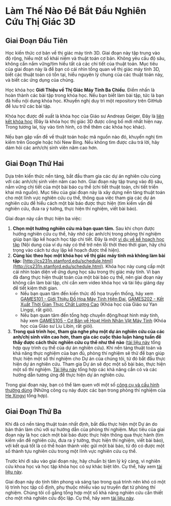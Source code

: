 # Làm Thế Nào Để Bắt Đầu Nghiên Cứu Thị Giác 3D

## Giai Đoạn Đầu Tiên

Học kiến thức cơ bản về thị giác máy tính 3D. Giai đoạn này tập trung vào độ rộng, hiểu một số khái niệm và thuật toán cơ bản. Không yêu cầu độ sâu, không cần nắm vững/tìm hiểu tất cả các chi tiết của thuật toán. Mục tiêu của giai đoạn này là để bạn có cái nhìn tổng quan về thị giác máy tính 3D, biết các thuật toán có tồn tại, hiểu nguyên lý chung của các thuật toán này, và biết các ứng dụng của chúng.

Học khóa học **Giới Thiệu về Thị Giác Máy Tính Ba Chiều**. Điểm nhấn là hoàn thành các bài tập trong khóa học. Nếu bạn biết làm bài tập, tức là bạn đã hiểu nội dung khóa học. Khuyến nghị duy trì một repository trên GitHub để lưu trữ các bài tập.

Khóa học được đề xuất là khóa học của Giáo sư Andreas Geiger. Đây là [liên kết khóa học](https://uni-tuebingen.de/fakultaeten/mathematisch-naturwissenschaftliche-fakultaet/fachbereiche/informatik/lehrstuehle/autonomous-vision/lectures/computer-vision/) (Đây là khóa học thị giác 3D được công bố mới nhất hiện nay. Trong tương lai, tùy vào tình hình, có thể thêm các khóa học khác).

Nếu bạn gặp vấn đề về thuật toán hoặc mã nguồn nào đó, khuyến nghị tìm kiếm trên Google hoặc hỏi New Bing. Nếu không tìm được câu trả lời, hãy dám hỏi các anh/chị sinh viên năm cao hơn.

## Giai Đoạn Thứ Hai

Dựa trên kiến thức nền tảng, bắt đầu tham gia các dự án nghiên cứu cùng với các anh/chị sinh viên năm cao hơn. Giai đoạn này tập trung vào độ sâu, nắm vững chi tiết của một bài báo cụ thể (chi tiết thuật toán, chi tiết triển khai mã nguồn). Mục tiêu của giai đoạn này là xây dựng nền tảng thuật toán cho một lĩnh vực nghiên cứu cụ thể, thông qua việc tham gia các dự án nghiên cứu để hiểu cách một bài báo được thực hiện (tìm kiếm vấn đề nghiên cứu, đưa ra ý tưởng, thực hiện thí nghiệm, viết bài báo).

Giai đoạn này cần thực hiện ba việc:

1. **Chọn một hướng nghiên cứu mà bạn quan tâm.** Sau khi chọn được hướng nghiên cứu cụ thể, hãy nhờ các anh/chị trong phòng thí nghiệm giúp bạn lập kế hoạch học tập chi tiết. Đây là một [ví dụ về kế hoạch học tập](https://pengsida.notion.site/8911dcc5922b4442a80d4407926e65bf) (Nội dung của ví dụ này có thể trở nên lỗi thời theo thời gian, hãy chú trọng vào cách tư duy lập kế hoạch được thể hiện).
2. **Cùng lúc theo học một khóa học về thị giác máy tính mà không làm bài tập:** [http://cs231n.stanford.edu/schedule.html](http://cs231n.stanford.edu/schedule.html). Khóa học này cung cấp một cái nhìn toàn diện về ứng dụng học sâu trong thị giác máy tính. Vì bạn đã đang thực hiện thuật toán của một bài báo cụ thể, nên giai đoạn này không cần làm bài tập, chỉ cần xem video khóa học và tài liệu giảng dạy để tiết kiệm thời gian.  
    - Nếu bạn quan tâm đến kiến thức đồ họa truyền thống, hãy xem [GAMES101 - Giới Thiệu Đồ Họa Máy Tính Hiện Đại](https://games-cn.org/intro-graphics/), [GAMES202 - Kết Xuất Thời Gian Thực Chất Lượng Cao](https://sites.cs.ucsb.edu/~lingqi/teaching/games202.html) (Khóa học của Giáo sư Yan Lingqi, rất giỏi).
    - Nếu bạn quan tâm đến tổng hợp chuyển động/hoạt hình máy tính, hãy xem [GAMES105 - Cơ Bản về Hoạt Hình Nhân Vật Máy Tính](https://games-105.github.io/) (Khóa học của Giáo sư Liu Libin, rất giỏi).
3. **Trong quá trình học, tham gia nghe phụ một dự án nghiên cứu của các anh/chị sinh viên cao hơn, tham gia các cuộc thảo luận hàng tuần để thấy được cách thức nghiên cứu cụ thể như thế nào** ([tài liệu này](https://pengsida.notion.site/research-project-b43507ef26d044bd888ac29f4736e116) tổng hợp quy trình cụ thể của dự án nghiên cứu). Khi nền tảng thuật toán và khả năng thực nghiệm của bạn đủ, phòng thí nghiệm sẽ thử để bạn giúp thực hiện một số thí nghiệm cho Dự án của chúng tôi, từ đó bắt đầu thực hiện dự án nghiên cứu. Tham gia Dự án sẽ đọc một số bài báo, thực hiện một số thí nghiệm. [Tài liệu này](https://pengsida.notion.site/research-project-b43507ef26d044bd888ac29f4736e116) tổng hợp các khả năng cần có và các hướng dẫn tương ứng để thực hiện dự án nghiên cứu.

Trong giai đoạn này, bạn có thể làm quen với một số [công cụ và cấu hình thường dùng](https://pengsida.notion.site/59569d7b66954578b21bf1dc6ea35776) (Những công cụ này được các bạn trong phòng thí nghiệm của [He Xingyi](https://github.com/hxy-123) tổng hợp).

## Giai Đoạn Thứ Ba

Khi đã có nền tảng thuật toán nhất định, bắt đầu thực hiện một Dự án do bản thân làm chủ với sự hướng dẫn của phòng thí nghiệm. Mục tiêu của giai đoạn này là học cách một bài báo được thực hiện thông qua thực hành (tìm kiếm vấn đề nghiên cứu, đưa ra ý tưởng, thực hiện thí nghiệm, viết bài báo), với kết quả tốt là có thể hoàn thành việc gửi một bài báo, từ đó có được một số thành tựu nghiên cứu trong một lĩnh vực nghiên cứu cụ thể.

Trước khi đi sâu vào giai đoạn này, hãy chuẩn bị tâm lý kỹ càng, vì nghiên cứu khoa học và học tập khóa học có sự khác biệt lớn. Cụ thể, hãy xem [tài liệu này](https://pengsida.notion.site/a3fe9f17b8af46558cd1112627009c83).

Giai đoạn này do tính tiên phong và sáng tạo trong quá trình nên khó có một lộ trình học tập cố định, phụ thuộc nhiều vào sự truyền đạt từ phòng thí nghiệm. Chúng tôi cố gắng tổng hợp một số khả năng nghiên cứu cần thiết cho một nhà nghiên cứu độc lập. Cụ thể, hãy xem [tài liệu này](./getting_advanced_in_research.md).
